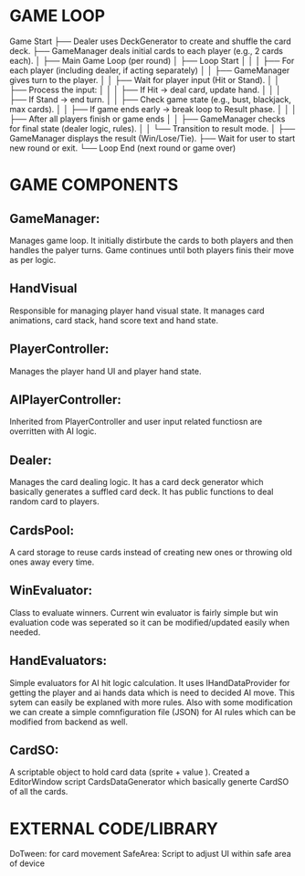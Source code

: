 # GAME LOOP

Game Start
├── Dealer uses DeckGenerator to create and shuffle the card deck.
├── GameManager deals initial cards to each player (e.g., 2 cards each).
│
├── Main Game Loop (per round)
│ ├── Loop Start
│ │
│ ├── For each player (including dealer, if acting separately)
│ │ ├── GameManager gives turn to the player.
│ │ ├── Wait for player input (Hit or Stand).
│ │ ├── Process the input:
│ │ │ ├── If Hit → deal card, update hand.
│ │ │ ├── If Stand → end turn.
│ │ ├── Check game state (e.g., bust, blackjack, max cards).
│ │ ├── If game ends early → break loop to Result phase.
│ │
│ ├── After all players finish or game ends
│ │ ├── GameManager checks for final state (dealer logic, rules).
│ │ └── Transition to result mode.
│
├── GameManager displays the result (Win/Lose/Tie).
├── Wait for user to start new round or exit.
└── Loop End (next round or game over)

# GAME COMPONENTS

## GameManager:

Manages game loop. It initially distirbute the cards to both players and then handles the palyer turns. Game continues until both players finis their move as per logic.

## HandVisual

Responsible for managing player hand visual state. It manages card animations, card stack, hand score text and hand state.

## PlayerController:

Manages the player hand UI and player hand state.

## AIPlayerController:

Inherited from PlayerController and user input related functiosn are overritten with AI logic.

## Dealer:

Manages the card dealing logic. It has a card deck generator which basically generates a suffled card deck. It has public functions to deal random card to players.

## CardsPool:

A card storage to reuse cards instead of creating new ones or throwing old ones away every time.

## WinEvaluator:

Class to evaluate winners. Current win evaluator is fairly simple but win evaluation code was seperated so it can be modified/updated easily when needed.

## HandEvaluators:

Simple evaluators for AI hit logic calculation. It uses IHandDataProvider for getting the player and ai hands data which is need to decided AI move.
This sytem can easily be explaned with more rules. Also with some modification we can create a simple comnfiguration file (JSON) for AI rules which can be modified from backend as well.

## CardSO:

A scriptable object to hold card data (sprite + value ). Created a EditorWindow script CardsDataGenerator which basically generte CardSO of all the cards.

# EXTERNAL CODE/LIBRARY

DoTween: for card movement
SafeArea: Script to adjust UI within safe area of device
